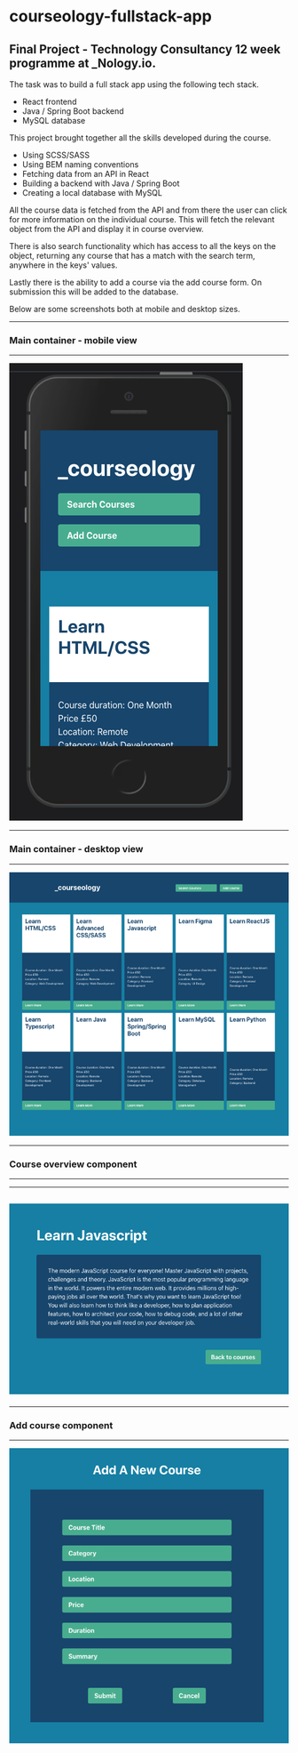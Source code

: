 # courseology-fullstack-app

##  Final Project - Technology Consultancy 12 week programme at \_Nology.io.

The task was to build a full stack app using the following tech stack.

* React frontend
* Java / Spring Boot backend
* MySQL database

This project brought together all the skills developed during the course.

* Using SCSS/SASS 
* Using BEM naming conventions
* Fetching data from an API in React
* Building a backend with Java / Spring Boot
* Creating a local database with MySQL


All the course data is fetched from the API and from there the user can click for more information on the individual course. 
This will fetch the relevant object from the API and display it in course overview. 

There is also search functionality which has access to all the keys on the object, returning any course that has a match 
with the search term, anywhere in the keys' values.

Lastly there is the ability to add a course via the add course form. On submission this will be added to the database.

Below are some screenshots both at mobile and desktop sizes.

---
### Main container - mobile view
---


![courses_mobile](/screenshots/courses_mobile.png)

---
### Main container - desktop view
---


![courses_fullsize](/screenshots/courses_fullsize.png)

---
### Course overview component
---

---
![course_overview](/screenshots/course_overview.png)
---

---
### Add course component
---

![addcourse](/screenshots/addcourse.png)